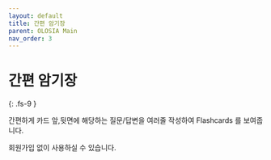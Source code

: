 ```yaml
---
layout: default
title: 간편 암기장
parent: OLOSIA Main
nav_order: 3
---
```


# 간편 암기장
{: .fs-9 }

간편하게 카드 앞,뒷면에 해당하는 질문/답변을 여러줄 작성하여 Flashcards 를 보여줍니다.

회원가입 없이 사용하실 수 있습니다.
